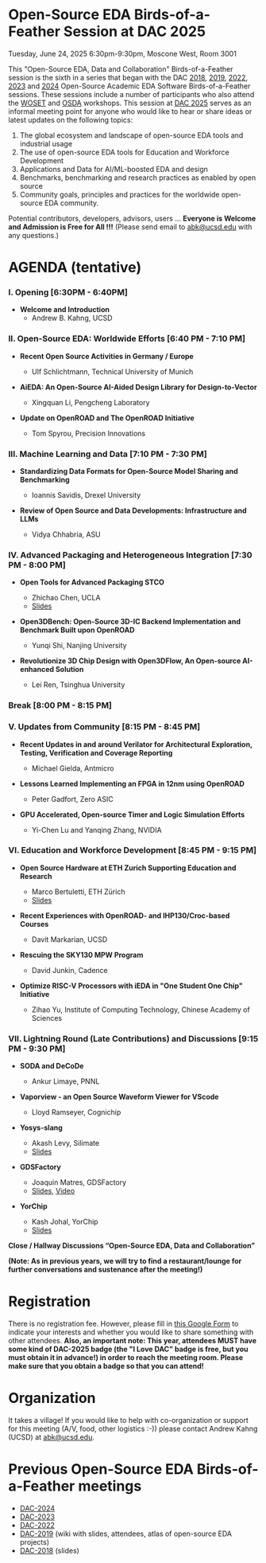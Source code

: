 # Open-Source EDA Birds-of-a-Feather Session at DAC 2025

Tuesday, June 24, 2025 6:30pm-9:30pm, Moscone West, Room 3001

This "Open-Source EDA, Data and Collaboration" Birds-of-a-Feather session is the sixth in a series that began with the DAC [2018](https://drive.google.com/open?id=1m8ZJEvfLcUhiL1KX7rj18gzi-zLhI6P2), [2019](https://github.com/The-OpenROAD-Project/Birds-of-a-Feather-Open-Source-Academic-EDA-Software/wiki/DAC-2019-Birds-of-a-Feather:-Open-Source-Academic-EDA-Software), [2022](./README_2022.md), [2023](./README_2023.md) and [2024](./README_2024.md) Open-Source Academic EDA Software Birds-of-a-Feather sessions. These sessions include a number of participants who also attend the [WOSET](https://woset-workshop.github.io/) and [OSDA](https://osda.ws/) workshops. This session at [DAC 2025](https://www.dac.com/) serves as an informal meeting point for anyone who would like to hear or share ideas or latest updates on the following topics:
1. The global ecosystem and landscape of open-source EDA tools and industrial usage
2. The use of open-source EDA tools for Education and Workforce Development
3. Applications and Data for AI/ML-boosted EDA and design
4. Benchmarks, benchmarking and research practices as enabled by open source
5. Community goals, principles and practices for the worldwide open-source EDA community.
  
Potential contributors, developers, advisors, users … **Everyone is Welcome and Admission is Free for All !!!** (Please send email to [abk@ucsd.edu](mailto:abk@ucsd.edu) with any questions.)

# AGENDA (tentative)

### I. Opening [6:30PM - 6:40PM]
- **Welcome and Introduction**
  - Andrew B. Kahng, UCSD
    
### II. Open-Source EDA: Worldwide Efforts [6:40 PM - 7:10 PM]
- **Recent Open Source Activities in Germany / Europe**
  - Ulf Schlichtmann, Technical University of Munich 

- **AiEDA: An Open-Source AI-Aided Design Library for Design-to-Vector**
  - Xingquan Li, Pengcheng Laboratory
    
- **Update on OpenROAD and The OpenROAD Initiative**
  - Tom Spyrou, Precision Innovations

### III. Machine Learning and Data [7:10 PM - 7:30 PM]
- **Standardizing Data Formats for Open-Source Model Sharing and Benchmarking**
  - Ioannis Savidis, Drexel University

- **Review of Open Source and Data Developments: Infrastructure and LLMs**
  - Vidya Chhabria, ASU

### IV. Advanced Packaging and Heterogeneous Integration [7:30 PM - 8:00 PM]
- **Open Tools for Advanced Packaging STCO**
  - Zhichao Chen,  UCLA
  - [Slides](https://github.com/open-source-eda-birds-of-a-feather/open-source-eda-birds-of-a-feather.github.io/blob/main/doc/slides_2025/62DAC_BOE_YAP_CATCH_Zhichao_Chen.pdf)

- **Open3DBench: Open-Source 3D-IC Backend Implementation and Benchmark Built upon OpenROAD**
  - Yunqi Shi,  Nanjing University

- **Revolutionize 3D Chip Design with Open3DFlow, An Open-source AI-enhanced Solution**
  - Lei Ren, Tsinghua University

### Break [8:00 PM - 8:15 PM] 

### V. Updates from Community [8:15 PM - 8:45 PM]
- **Recent Updates in and around Verilator for Architectural Exploration, Testing, Verification and Coverage Reporting**
  - Michael Gielda, Antmicro

- **Lessons Learned Implementing an FPGA in 12nm using OpenROAD**
  - Peter Gadfort,  Zero ASIC

- **GPU Accelerated, Open-source Timer and Logic Simulation Efforts**
  - Yi-Chen Lu and Yanqing Zhang, NVIDIA

### VI. Education and Workforce Development [8:45 PM - 9:15 PM]
- **Open Source Hardware at ETH Zurich Supporting Education and Research**
  - Marco Bertuletti, ETH Zürich
  - [Slides](https://github.com/open-source-eda-birds-of-a-feather/open-source-eda-birds-of-a-feather.github.io/blob/main/doc/slides_2025/BOF25_PULP_mbertuletti.pdf)

- **Recent Experiences with OpenROAD- and IHP130/Croc-based Courses**
  - Davit Markarian, UCSD  

- **Rescuing the SKY130 MPW Program**
  - David Junkin, Cadence

- **Optimize RISC-V Processors with iEDA in "One Student One Chip" Initiative**
  - Zihao Yu, Institute of Computing Technology, Chinese Academy of Sciences

### VII. Lightning Round (Late Contributions) and Discussions [9:15 PM - 9:30 PM]
- **SODA and DeCoDe**
  - Ankur Limaye, PNNL
  
- **Vaporview - an Open Source Waveform Viewer for VScode**
  - Lloyd Ramseyer, Cognichip
    
- **Yosys-slang**
  - Akash Levy, Silimate
  - [Slides](https://github.com/open-source-eda-birds-of-a-feather/open-source-eda-birds-of-a-feather.github.io/blob/main/doc/slides_2025/yosys-slang-dac-bof.pdf)

- **GDSFactory**
  - Joaquin Matres, GDSFactory
  - [Slides](https://github.com/open-source-eda-birds-of-a-feather/open-source-eda-birds-of-a-feather.github.io/blob/main/doc/slides_2025/gdsfactory%20latchup%202025%20-%20Joaquin%20Matres.pdf), [Video](https://www.youtube.com/watch?v=us3pRlTQ2o4)

- **YorChip**
  - Kash Johal, YorChip
  - [Slides](https://github.com/open-source-eda-birds-of-a-feather/open-source-eda-birds-of-a-feather.github.io/blob/main/doc/slides_2025/YorChipOpenRoadShort.pdf)


**Close / Hallway Discussions “Open-Source EDA, Data and Collaboration”**

**(Note: As in previous years, we will try to find a restaurant/lounge for further conversations and sustenance after the meeting!)**


# Registration
There is no registration fee. However, please fill in [this Google Form](https://forms.gle/Xp9o7rtfrFihACqNA) to indicate your interests and whether you would like to share something with other attendees. **Also, an important note: This year, attendees MUST have some kind of DAC-2025 badge (the "I Love DAC" badge is free, but you must obtain it in advance!) in order to reach the meeting room. Please make sure that you obtain a badge so that you can attend!**


# Organization
It takes a village! If you would like to help with co-organization or support for this meeting (A/V, food, other logistics :-)) please contact Andrew Kahng (UCSD) at [abk@ucsd.edu](mailto:abk@ucsd.edu).


# Previous Open-Source EDA Birds-of-a-Feather meetings
- [DAC-2024](./README_2024.md)
- [DAC-2023](./README_2023.md)
- [DAC-2022](./README_2022.md)
- [DAC-2019](https://github.com/The-OpenROAD-Project/Birds-of-a-Feather-Open-Source-Academic-EDA-Software/wiki/DAC-2019-Birds-of-a-Feather:-Open-Source-Academic-EDA-Software) (wiki with slides, attendees, atlas of open-source EDA projects)
- [DAC-2018](https://drive.google.com/open?id=1m8ZJEvfLcUhiL1KX7rj18gzi-zLhI6P2) (slides)
